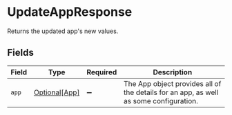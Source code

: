 # UpdateAppResponse

Returns the updated app's new values.


## Fields

| Field                                                                                 | Type                                                                                  | Required                                                                              | Description                                                                           |
| ------------------------------------------------------------------------------------- | ------------------------------------------------------------------------------------- | ------------------------------------------------------------------------------------- | ------------------------------------------------------------------------------------- |
| `app`                                                                                 | [Optional[App]](../../models/shared/app.md)                                           | :heavy_minus_sign:                                                                    | The App object provides all of the details for an app, as well as some configuration. |
